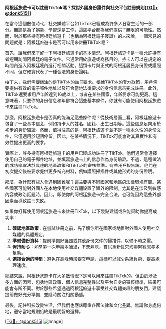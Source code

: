 **阿根廷旅遊卡可以註冊TikTok嗎？探討外國身份證件與社交平台註冊規則[[TG💪+ @donk5151](https://t.me/s/donk5151)]**

在當今這個數位時代，社交媒體平台如TikTok已經成為許多人日常生活的一部分。無論是為了娛樂、學習還是工作，這些平台都為我們提供了無限的可能性。然而，對於那些持有阿根廷旅遊卡（也稱為阿根廷電子簽證）的人來說，一個常見的問題就是：阿根廷旅遊卡是否可以用來註冊TikTok呢？

首先，讓我們來了解一下阿根廷旅遊卡的基本情況。阿根廷旅遊卡是一種允許持有者短期訪問阿根廷的電子文件。它通常用於旅遊或商務目的，持卡人可以在規定的時間內進入阿根廷境內進行相關活動。這類卡片與正式的阿根廷居民身份證或護照不同，但它確實代表了一種合法的身份證明。

接下來，我們需要關注的是TikTok的註冊要求。根據TikTok的官方政策，用戶需要提供有效的電子郵件地址以及符合當地法律要求的身份信息來完成註冊。此外，TikTok還要求用戶年齡達到16歲以上，或者在某些國家，年齡要求可能更高。這意味著，只要你的身份信息和年齡符合這些基本條件，你就有可能使用阿根廷旅遊卡來註冊TikTok。

那麼，阿根廷旅遊卡是否真的能滿足這些條件呢？從技術層面上看，阿根廷旅遊卡包含了一些基本信息，例如持卡人的姓名、國籍、出生日期等。這些信息足夠用於初步的身份驗證。然而，值得注意的是，阿根廷旅遊卡並不是一種永久性的身份文件，它僅適用於短期停留。因此，在某些情況下，TikTok可能會對其真實性和有效性提出更高的要求。

實際上，許多持有阿根廷旅遊卡的用戶已經成功註冊了TikTok。他們通常會選擇使用自己的電子郵件地址，並填寫旅遊卡上的信息作為身份驗證。不過，這種做法的成功率取決於具體的地區政策和TikTok的審核標準。有些用戶報告說，他們在初次提交後被要求提供更多補充材料，例如護照掃描件或其他形式的身份證明。

那麼，為什麼有些人會遇到困難呢？這主要與不同國家和地區的法律環境有關。某些國家可能對外國人在本地使用社交媒體設置了額外的限制，尤其是在涉及到敏感內容或政治話題時。因此，即使你的阿根廷旅遊卡完全合法，也可能因為這些外部因素而導致註冊失敗。

如果你打算使用阿根廷旅遊卡來註冊TikTok，以下幾點建議或許能幫助你提高成功率：

1. **確認地區政策**：在嘗試註冊之前，先了解你所在國家或地區對外國人使用社交媒體的具體規定。
2. **準備備份資料**：提前準備好護照或其他身份文件的掃描件，以備不時之需。
3. **保持耐心**：如果第一次申請未通過，不要氣餒，嘗試重新提交或聯繫客服尋求幫助。
4. **選擇合適的時間**：避免在高峰時段提交申請，這樣可以減少系統負荷，提高處理速度。

總結來說，阿根廷旅遊卡在大多數情況下是可以用來註冊TikTok的。但由於涉及多方面的因素，包括地區政策、個人信息完整性以及平台自身的審核標準，結果可能會有所不同。對於那些希望通過阿根廷旅遊卡享受社交媒體樂趣的朋友們，建議提前做好充分準備，並隨時關注相關動態。

最後，記住科技改變生活，但我們也應該尊重各國法律和文化差異。無論你身處何地，遵守當地規則始終是最明智的選擇。

[[TG💪+ @donk5151](https://t.me/s/donk5151) ![Image](https://i.postimg.cc/rwNCRYN7/Snipaste-2025-04-30-17-27-05.png)]